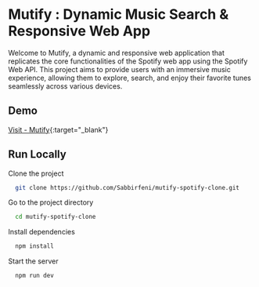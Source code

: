 
# Mutify : Dynamic Music Search & Responsive Web App

Welcome to Mutify, a dynamic and responsive web application that replicates the core functionalities of the Spotify web app using the Spotify Web API. This project aims to provide users with an immersive music experience, allowing them to explore, search, and enjoy their favorite tunes seamlessly across various devices.

## Demo

[Visit - Mutify](https://github.com/Sabbirfeni/mutify-spotify-clone){:target="_blank"}


## Run Locally

Clone the project

```bash
  git clone https://github.com/Sabbirfeni/mutify-spotify-clone.git
```

Go to the project directory

```bash
  cd mutify-spotify-clone
```

Install dependencies

```bash
  npm install
```

Start the server

```bash
  npm run dev
```

